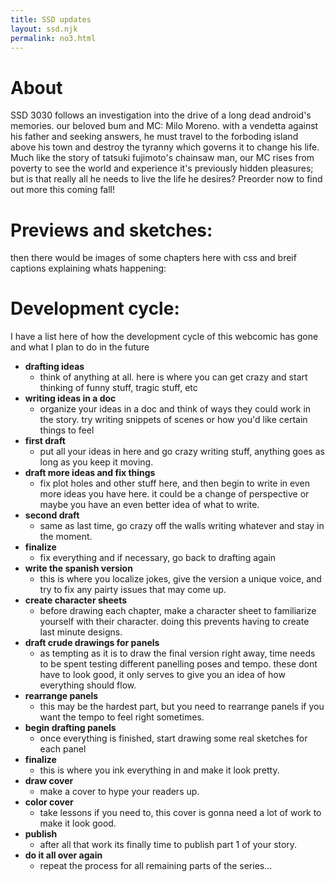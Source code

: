 ```yaml
---
title: SSD updates
layout: ssd.njk
permalink: no3.html
---
```


# About

SSD 3030 follows an investigation into the drive of a long dead android's memories. our beloved bum and MC: Milo Moreno. with a vendetta against his father and seeking answers, he must travel to the forboding island above his town and destroy the tyranny which governs it to change his life. Much like the story of tatsuki fujimoto's chainsaw man, our MC rises from poverty to see the world and experience it's previously hidden pleasures; but is that really all he needs to live the life he desires? Preorder now to find out more this coming fall!

# Previews and sketches:
then there would be images of some chapters here with css and breif captions explaining whats happening:

# Development cycle:
I have a list here of how the development cycle of this webcomic has gone and what I plan to do in the future
- **drafting ideas**
  - think of anything at all. here is where you can get crazy and start thinking of funny stuff, tragic stuff, etc
- **writing ideas in a doc**
  - organize your ideas in a doc and think of ways they could work in the story. try writing snippets of scenes or how you'd like certain things to feel
- **first draft**
  - put all your ideas in here and go crazy writing stuff, anything goes as long as you keep it moving.
- **draft more ideas and fix things**
  - fix plot holes and other stuff here, and then begin to write in even more ideas you have here. it could be a change of perspective or maybe you have an even better idea of what to write.
- **second draft**
  - same as last time, go crazy off the walls writing whatever and stay in the moment.
- **finalize**
  - fix everything and if necessary, go back to drafting again
- **write the spanish version**
  - this is where you localize jokes, give the version a unique voice, and try to fix any pairty issues that may come up.
- **create character sheets**
  - before drawing each chapter, make a character sheet to familiarize yourself with their character. doing this prevents having to create last minute designs.
- **draft  crude drawings for panels**
  - as tempting as it is to draw the final version right away, time needs to be spent testing different panelling poses and tempo. these dont have to look good, it only serves to give you an idea of how everything should flow.
- **rearrange panels** 
  - this may be the hardest part, but you need to rearrange panels if you want the tempo to feel right sometimes.
- **begin drafting panels**
  - once everything is finished, start drawing some real sketches for each panel
- **finalize**
  - this is where you ink everything in and make it look pretty.
- **draw cover**
  - make a cover to hype your readers up.
- **color cover**
  - take lessons if you need to, this cover is gonna need a lot of work to make it look good.
- **publish**
  - after all that work its finally time to publish part 1 of your story.
- **do it all over again**
  - repeat the process for all remaining parts of the series...